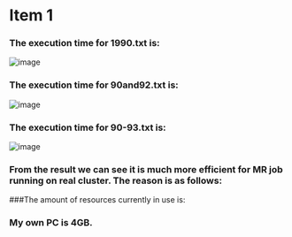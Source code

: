 Item 1
====================
### The execution time for 1990.txt is:
 ![image](https://github.com/sliu102/ITMD521/blob/master/week07/90.jepg)
### The execution time for 90and92.txt is:
![image](https://github.com/sliu102/ITMD521/blob/master/week07/9092.jepg)
### The execution time for 90-93.txt is:
![image](https://github.com/sliu102/ITMD521/blob/master/week07/90-93.jepg)

### From the result we can see it is much more efficient for MR job running on real cluster. The reason is as follows:

###The amount of resources currently in use is:
### My own PC is 4GB.
